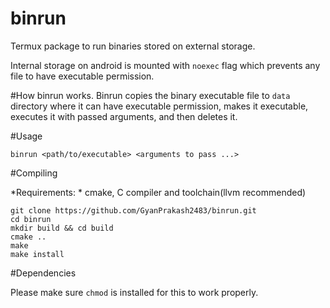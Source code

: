 # binrun
Termux package to run binaries stored on external storage.

Internal storage on android is mounted with `noexec` flag which prevents any file to have executable permission.

#How binrun works.
Binrun copies the binary executable file to `data` directory where it can have executable permission, makes it executable, executes it with passed arguments, and then deletes it.

#Usage

```
binrun <path/to/executable> <arguments to pass ...>
```

#Compiling

*Requirements: *
cmake, C compiler and toolchain(llvm recommended)

```
git clone https://github.com/GyanPrakash2483/binrun.git
cd binrun
mkdir build && cd build
cmake ..
make
make install
```

#Dependencies

Please make sure `chmod` is installed for this to work properly.
